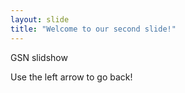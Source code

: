 ```yaml
---
layout: slide
title: "Welcome to our second slide!"
---
```

GSN slidshow

Use the left arrow to go back!
